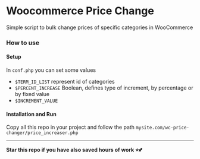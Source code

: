 # Woocommerce Price Change
Simple script to bulk change prices of specific categories in WooCommerce

### How to use
#### Setup
In `conf.php` you can set some values

- `$TERM_ID_LIST`  represent id of categories
- `$PERCENT_INCREASE` Boolean, defines type of increment, by percentage or by fixed value
- `$INCREMENT_VALUE`
#### Installation and Run
Copy all this repo in your project and follow the path
`mysite.com/wc-price-changer/price_increaser.php`


---

**Star this repo if you have also saved hours of work ⭐️💕**
